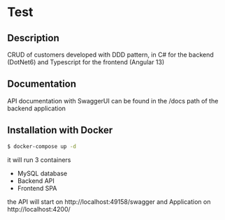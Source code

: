 # Test

## Description
CRUD of customers developed with DDD pattern, in C# for the backend (DotNet6) and Typescript for the frontend (Angular 13)

## Documentation
API documentation with SwaggerUI can be found in the /docs path of the backend application


## Installation with Docker
```bash
$ docker-compose up -d
```

it will run 3 containers 
- MySQL database
- Backend API
- Frontend SPA

the API will start on http://localhost:49158/swagger and Application on http://localhost:4200/
